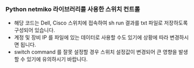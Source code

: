 ### Python netmiko 라이브러리를 사용한 스위치 컨트롤

* 해당 코드는 Dell, Cisco 스위치에 접속하여 sh run 결과를 txt 파일로 저장하도록 구성되어 있습니다.
* 계정 및 장비 IP 를 파일에 있는 데이터로 사용할 수도 있기에 상황에 따라 변경하시면 됩니다.
* switch command 를 잘못 설정할 경우 스위치 설정값이 변경되어 큰 영향을 발생할 수 있기에 유의하시기 바랍니다.
